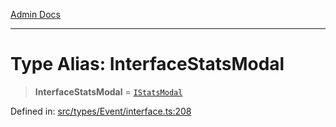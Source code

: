 [Admin Docs](/)

***

# Type Alias: InterfaceStatsModal

> **InterfaceStatsModal** = [`IStatsModal`](types\Event\interface\README\interfaces\IStatsModal.md)

Defined in: [src/types/Event/interface.ts:208](https://github.com/PalisadoesFoundation/talawa-admin/blob/main/src/types/Event/interface.ts#L208)
